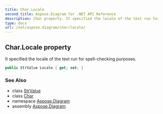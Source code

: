 ```yaml
---
title: Char.Locale
second_title: Aspose.Diagram for .NET API Reference
description: Char property. It specified the locale of the text run for spellchecking purposes
type: docs
url: /net/aspose.diagram/char/locale/
---
```

## Char.Locale property

It specified the locale of the text run for spell-checking purposes.

```csharp
public StrValue Locale { get; set; }
```

### See Also

* class [StrValue](../../strvalue/)
* class [Char](../)
* namespace [Aspose.Diagram](../../char/)
* assembly [Aspose.Diagram](../../../)


